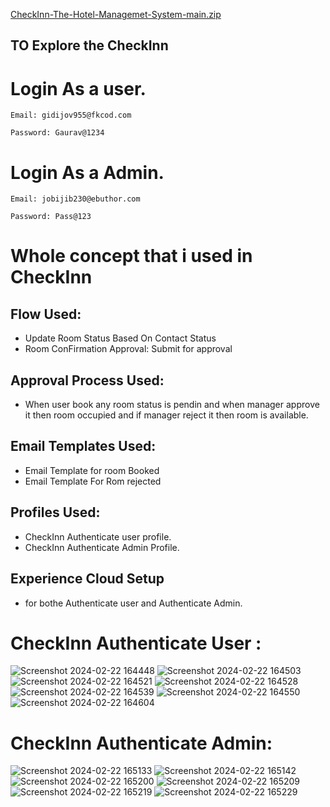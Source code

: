 
[CheckInn-The-Hotel-Managemet-System-main.zip](https://github.com/gauravxlokhande/CheckInn-The-Hotel-Managemet-System/files/15488863/CheckInn-The-Hotel-Managemet-System-main.zip)



## TO Explore the CheckInn 

# Login As a user.
```
Email: gidijov955@fkcod.com
```
```
Password: Gaurav@1234
```

# Login As a Admin.
```
Email: jobijib230@ebuthor.com
```
```
Password: Pass@123
```



# Whole concept that i used in CheckInn

## Flow Used:
- Update Room Status Based On Contact Status
- Room ConFirmation Approval: Submit for approval

## Approval Process Used:
- When user book any room status is pendin and when manager approve it then room occupied and if manager reject it then room is available.

## Email Templates Used: 
- Email Template for room Booked
- Email Template For Rom rejected

## Profiles Used:
- CheckInn Authenticate user profile.
- CheckInn Authenticate Admin Profile.

## Experience Cloud Setup
- for bothe Authenticate user and Authenticate Admin.


# CheckInn Authenticate User :
![Screenshot 2024-02-22 164448](https://github.com/gaurravlokhande/CheckInn-The-Hotel-Managemet-System/assets/119065314/3377bdd3-43d2-4fff-bbcc-ab64cc1b2861)
![Screenshot 2024-02-22 164503](https://github.com/gaurravlokhande/CheckInn-The-Hotel-Managemet-System/assets/119065314/ce7aa7b3-6f51-42f0-8aef-3ce55030bdc2)
![Screenshot 2024-02-22 164521](https://github.com/gaurravlokhande/CheckInn-The-Hotel-Managemet-System/assets/119065314/b0f64794-3e5a-4373-afd9-b4ed93eecbd4)
![Screenshot 2024-02-22 164528](https://github.com/gaurravlokhande/CheckInn-The-Hotel-Managemet-System/assets/119065314/8a6b8285-7d64-4a6a-b2e7-f2011875d2b1)
![Screenshot 2024-02-22 164539](https://github.com/gaurravlokhande/CheckInn-The-Hotel-Managemet-System/assets/119065314/c86296e2-b7f1-482c-bd2a-faf28bd66f7f)
![Screenshot 2024-02-22 164550](https://github.com/gaurravlokhande/CheckInn-The-Hotel-Managemet-System/assets/119065314/02dd983c-eaa5-495a-86a5-2458ef10fecd)
![Screenshot 2024-02-22 164604](https://github.com/gaurravlokhande/CheckInn-The-Hotel-Managemet-System/assets/119065314/15d2ea65-f1ac-4209-9e08-22ac0cc1b761)



# CheckInn Authenticate Admin:
![Screenshot 2024-02-22 165133](https://github.com/gaurravlokhande/CheckInn-The-Hotel-Managemet-System/assets/119065314/6090f4af-6c42-4e2c-9df8-b29c7ab6f25c)
![Screenshot 2024-02-22 165142](https://github.com/gaurravlokhande/CheckInn-The-Hotel-Managemet-System/assets/119065314/fddb26e7-514a-47f3-ae6b-b06b6d182c64)
![Screenshot 2024-02-22 165200](https://github.com/gaurravlokhande/CheckInn-The-Hotel-Managemet-System/assets/119065314/2b414c56-12e3-4fa8-8c29-11f869390b4f)
![Screenshot 2024-02-22 165209](https://github.com/gaurravlokhande/CheckInn-The-Hotel-Managemet-System/assets/119065314/16cb3302-cc7c-4eef-b540-ef17ca47c30d)
![Screenshot 2024-02-22 165219](https://github.com/gaurravlokhande/CheckInn-The-Hotel-Managemet-System/assets/119065314/4294a88e-fc0f-489e-bb1e-41e442523816)
![Screenshot 2024-02-22 165229](https://github.com/gaurravlokhande/CheckInn-The-Hotel-Managemet-System/assets/119065314/1c1c99b3-1353-43fa-9d7e-af3f5846eab2)













